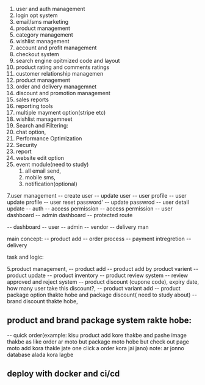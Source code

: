 <!-- important feature:  -->

1. user and auth management
2. login opt system
3. email/sms marketing
4. product management
5. category management
6. wishlist management
7. account and profit management
8. checkout system
9. search engine opitmized code and layout
10. product rating and comments ratings
11. customer relationship managemen
12. product management
13. order and delivery managemnet
14. discount and promotion management
15. sales reports
16. reporting tools
17. multiple mayment option(stripe etc)
18. wishlist managemneet
19. Search and Filtering:
20. chat option,
21. Performance Optimization
22. Security
23. report
24. website edit option
25. event module(need to study)
     1. all email send,
     2. mobile sms,
     3. notification(optional) 


7.user management
-- create user
-- update user
-- user profile
-- user update profile
-- user reset password'
-- update passwrod
-- user detail update
-- auth
    -- access permission
    -- access permission
    -- user dashboard
    -- admin dashboard
    -- protected route

-- dashboard
    -- user 
    -- admin
    -- vendor
    -- delivery man

main concept:
    -- product add
    -- order process
    -- payment intregretion
    -- delivery

task and logic: 

5.product management,
-- product add
-- product add by product varient
-- product update
-- product inventory
-- product review system
-- review approved and reject system
-- product discount (cupone code), expiry date, how many user take this discount?,
-- product variant add
-- product package option thakte hobe and package discount( need to study about)
-- brand discount thakte hobe,

## product and brand package system rakte hobe:

-- quick order(example: kisu product add kore thakbe and pashe image thakbe as like order ar moto but package moto hobe but check out page moto add kora thakle jate one click a order kora jai jano) note: ar jonno database alada kora lagbe

## deploy with docker and ci/cd